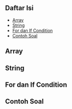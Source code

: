 ## Daftar Isi

* [Array](https://github.com/Abdunnafi25/Modul-HGTS-02#array)
* [String](https://github.com/Abdunnafi25/Modul-HGTS-02#string)
* [For dan If Condition](https://github.com/Abdunnafi25/Modul-HGTS-02#for-dan-if-condition)
* [Contoh Soal](https://github.com/Abdunnafi25/Modul-HGTS-01#contoh-soal)

## Array



## String



## For dan If Condition



## Contoh Soal

